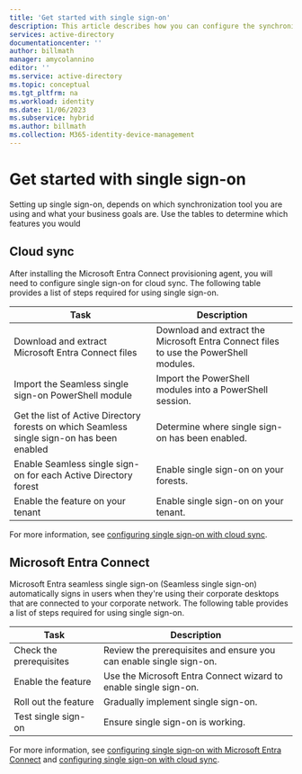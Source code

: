 ```yaml
---
title: 'Get started with single sign-on'
description: This article describes how you can configure the synchronization tools to use single sign-on.
services: active-directory
documentationcenter: ''
author: billmath
manager: amycolannino
editor: ''
ms.service: active-directory
ms.topic: conceptual
ms.tgt_pltfrm: na
ms.workload: identity
ms.date: 11/06/2023
ms.subservice: hybrid
ms.author: billmath
ms.collection: M365-identity-device-management
---
```


# Get started with single sign-on

Setting up single sign-on, depends on which synchronization tool you are using and what your business goals are.  Use the tables to determine which features you would

## Cloud sync

After installing the Microsoft Entra Connect provisioning agent, you will need to configure single sign-on for cloud sync.  The following table provides a list of steps required for using single sign-on.
  
|Task|Description|
|-----|-----|
|Download and extract Microsoft Entra Connect files|Download and extract the Microsoft Entra Connect files to use the PowerShell modules.|
|Import the Seamless single sign-on PowerShell module|Import the PowerShell modules into a PowerShell session.|
|Get the list of Active Directory forests on which Seamless single sign-on has been enabled|Determine where single sign-on has been enabled.|
|Enable Seamless single sign-on for each Active Directory forest|Enable single sign-on on your forests.|
|Enable the feature on your tenant|Enable single sign-on on your tenant.|

For more information, see [configuring single sign-on with cloud sync](cloud-sync/how-to-sso.md).

<a name='azure-ad-connect'></a>

## Microsoft Entra Connect
Microsoft Entra seamless single sign-on (Seamless single sign-on) automatically signs in users when they're using their corporate desktops that are connected to your corporate network.  The following table provides a list of steps required for using single sign-on.

|Task|Description|
|-----|-----|
|Check the prerequisites|Review the prerequisites and ensure you can enable single sign-on.|
|Enable the feature|Use the Microsoft Entra Connect wizard to enable single sign-on.|
|Roll out the feature|Gradually implement single sign-on.|
|Test single sign-on|Ensure single sign-on is working.|

For more information, see [configuring single sign-on with Microsoft Entra Connect](connect/how-to-connect-sso-quick-start.md) and [configuring single sign-on with cloud sync](cloud-sync/how-to-sso.md).
